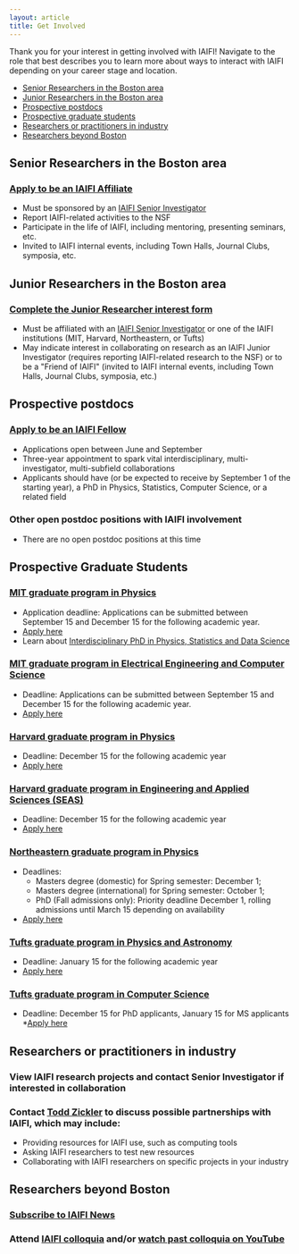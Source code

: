 ```yaml
---
layout: article
title: Get Involved
---
```


Thank you for your interest in getting involved with IAIFI! Navigate to the role that best describes you to learn more about ways to interact with IAIFI depending on your career stage and location. 

* [Senior Researchers in the Boston area](#senior-researchers-in-the-boston-area)
* [Junior Researchers in the Boston area](#junior-researchers-in-the-boston-area)
* [Prospective postdocs](#prospective-postdocs)
* [Prospective graduate students](#prospective-graduate-students)
* [Researchers or practitioners in industry](#researchers-or-practitioners-in-industry)
* [Researchers beyond Boston](#researchers-beyond-boston)

## Senior Researchers in the Boston area
### [Apply to be an IAIFI Affiliate](https://iaifi.org/affiliates.html)
* Must be sponsored by an [IAIFI Senior Investigator](https://iaifi.org/people.html#senior-investigators)
* Report IAIFI-related activities to the NSF
* Participate in the life of IAIFI, including mentoring, presenting seminars, etc. 
* Invited to IAIFI internal events, including Town Halls, Journal Clubs, symposia, etc.

## Junior Researchers in the Boston area
### [Complete the Junior Researcher interest form](https://iaifi.org/junior-interest.html)
* Must be affiliated with an [IAIFI Senior Investigator](https://iaifi.org/people.html#senior-investigators) or one of the IAIFI institutions (MIT, Harvard, Northeastern, or Tufts)
* May indicate interest in collaborating on research as an IAIFI Junior Investigator (requires reporting IAIFI-related research to the NSF) or to be a "Friend of IAIFI" (invited to IAIFI internal events, including Town Halls, Journal Clubs, symposia, etc.)

## Prospective postdocs
### [Apply to be an IAIFI Fellow](https://iaifi.org/fellows.html)
* Applications open between June and September
* Three-year appointment to spark vital interdisciplinary, multi-investigator, multi-subfield collaborations
* Applicants should have (or be expected to receive by September 1 of the starting year), a PhD in Physics, Statistics, Computer Science, or a related field

### Other open postdoc positions with IAIFI involvement
* There are no open postdoc positions at this time

## Prospective Graduate Students
### [MIT graduate program in Physics](https://physics.mit.edu/academic-programs/graduate-students/)
* Application deadline: Applications can be submitted between September 15 and December 15 for the following academic year.
* [Apply here](gradapply.mit.edu/physics)
* Learn about [Interdisciplinary PhD in Physics, Statistics and Data Science](https://physics.mit.edu/academic-programs/graduate-students/psds-phd/)

### [MIT graduate program in Electrical Engineering and Computer Science](https://www.eecs.mit.edu/academics-admissions/graduate-program)
* Deadline: Applications can be submitted between September 15 and December 15 for the following academic year.
* [Apply here](https://gradapply.mit.edu/eecs)

### [Harvard graduate program in Physics](https://www.physics.harvard.edu/academics/grad)
* Deadline: December 15 for the following academic year
* [Apply here](https://gsas.harvard.edu/programs-of-study/all/physics)

### [Harvard graduate program in Engineering and Applied Sciences (SEAS)](https://www.seas.harvard.edu)
* Deadline: December 15 for the following academic year
* [Apply here](https://gsas.harvard.edu/programs-of-study/divisions/school-engineering-and-applied-sciences)

### [Northeastern graduate program in Physics](https://www.northeastern.edu/graduate/program/master-of-science-in-physics-14258/)
* Deadlines: 
    * Masters degree (domestic) for Spring semester: December 1; 
    * Masters degree (international) for Spring semester: October 1; 
    * PhD (Fall admissions only): Priority deadline December 1, rolling admissions until March 15 depending on availability 
* [Apply here](https://app.applyyourself.com/AYApplicantLogin/fl_ApplicantConnectLogin.asp?id=neu-grad)

### [Tufts graduate program in Physics and Astronomy](https://asegrad.tufts.edu/academics/explore-graduate-programs/physics)
* Deadline: January 15 for the following academic year
* [Apply here](https://gradase.admissions.tufts.edu/apply/)

### [Tufts graduate program in Computer Science](https://engineering.tufts.edu/cs/)
* Deadline: December 15 for PhD applicants, January 15 for MS applicants
*[Apply here](https://gradase.admissions.tufts.edu/apply/)

## Researchers or practitioners in industry
### View IAIFI research projects and contact Senior Investigator if interested in collaboration
### Contact [Todd Zickler](mailto:zickler@seas.harvard.edu) to discuss possible partnerships with IAIFI, which may include:
* Providing resources for IAIFI use, such as computing tools
* Asking IAIFI researchers to test new resources
* Collaborating with IAIFI researchers on specific projects in your industry

## Researchers beyond Boston
### [Subscribe to IAIFI News](http://mailman.mit.edu/mailman/listinfo/iaifi-news)
### Attend [IAIFI colloquia](https://iaifi.org/events) and/or [watch past colloquia on YouTube](https://www.youtube.com/channel/UCueoFcGm_15kSB-wDd4CBZA)


